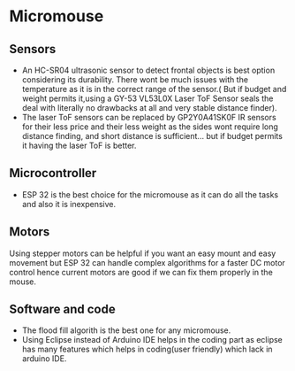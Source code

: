 # Micromouse
## Sensors
* An HC-SR04 ultrasonic sensor to detect frontal objects is best option considering its durability. There wont be much issues with the temperature as it is in the correct range of the sensor.( But if budget and weight permits it,using a GY-53 VL53L0X Laser ToF Sensor seals the deal with literally no drawbacks at all and very stable distance finder).
* The laser ToF sensors can be replaced by GP2Y0A41SK0F IR sensors for their less price and their less weight as the sides wont require long distance finding, and short distance is sufficient... but if budget permits it having the laser ToF is better.
## Microcontroller
* ESP 32 is the best choice for the micromouse as it can do all the tasks and also it is inexpensive.
## Motors
Using stepper motors can be helpful if you want an easy mount and easy movement but ESP 32 can handle complex algorithms for a faster DC motor control hence current motors are good if we can fix them properly in the mouse.
## Software and code
* The flood fill algorith is the best one for any micromouse.
* Using Eclipse instead of Arduino IDE helps in the coding part as eclipse has many features which helps in coding(user friendly) which lack in arduino IDE.
